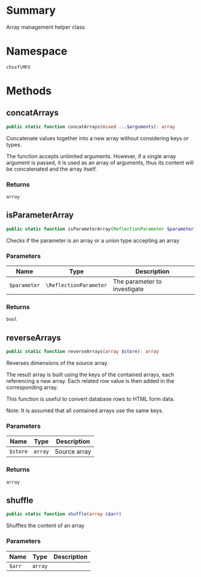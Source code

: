 # Summary

Array management helper class

# Namespace

`chsxf\MFX`

# Methods

## concatArrays

```php
public static function concatArrays(mixed ...$arguments): array
```

Concatenate values together into a new array without considering keys or types.

The function accepts unlimited arguments.
However, if a single array argument is passed, it is used as an array of arguments, thus its content will be concatenated and the array itself.

### Returns

`array` 

## isParameterArray

```php
public static function isParameterArray(ReflectionParameter $parameter): bool
```

Checks if the parameter is an array or a union type accepting an array

### Parameters

| Name         | Type                   | Description                  |
| ------------ | ---------------------- | ---------------------------- |
| `$parameter` | `\ReflectionParameter` | The parameter to investigate |

### Returns

`bool` 

## reverseArrays

```php
public static function reverseArrays(array $store): array
```

Reverses dimensions of the source array.

The result array is built using the keys of the contained arrays, each referencing a new array.
Each related row value is then added in the corresponding array.

This function is useful to convert database rows to HTML form data.

Note:
It is assumed that all contained arrays use the same keys.

### Parameters

| Name     | Type    | Description  |
| -------- | ------- | ------------ |
| `$store` | `array` | Source array |

### Returns

`array` 

## shuffle

```php
public static function shuffle(array &$arr)
```

Shuffles the content of an array

### Parameters

| Name   | Type    | Description |
| ------ | ------- | ----------- |
| `$arr` | `array` |             |

